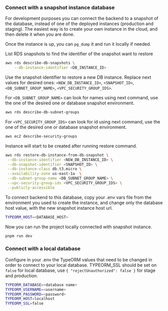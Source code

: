 ### Connect with a snapshot instance database

For development purposes you can connect the backend to a snapshot of
the database, instead of one of the deployed instances (production and
staging). The easiest way is to create your own instance in the cloud,
and then delete it when you are done.

Once the instance is up, you can `pg_dump` it and run it locally if
needed.

List RDS snapshots to find the identifier of the snapshot want to restore

```bash
aws rds describe-db-snapshots \
    --db-instance-identifier <DB_INSTANCE_ID>
```

Use the snapshot identifier to restore a new DB instance. Replace next values for desired ones: `<NEW_DB_INSTANCE_ID>`, `<SNAPSHOT_ID>`, `<DB_SUBNET_GROUP_NAME>`, `<VPC_SECURITY_GROUP_IDS>`.

For `<DB_SUBNET_GROUP_NAME>` can look for names using next command, use the one of the desired one or database snapshot environment.

```bash
aws rds describe-db-subnet-groups
```

For `<VPC_SECURITY_GROUP_IDS>` can look for id using next command, use the one of the desired one or database snapshot environment.

```bash
aws ec2 describe-security-groups
```

Instance will start to be created after running restore command.

```bash
aws rds restore-db-instance-from-db-snapshot \
 --db-instance-identifier <NEW_DB_INSTANCE_ID> \
 --db-snapshot-identifier <SNAPSHOT_ID> \
 --db-instance-class db.t3.micro \
 --availability-zone us-east-1a  \
 --db-subnet-group-name <DB_SUBNET_GROUP_NAME> \
 --vpc-security-group-ids <VPC_SECURITY_GROUP_IDS> \
 --publicly-accessible
```

To connect backend to this database, copy your .env vars file from the environment you used to create the instance, and change only the database host value, with the new snapshot instance host url.

```bash
TYPEORM_HOST=<DATABASE_HOST>
```

Now you can run the project locally connected with snapshot instance.

```bash
pnpm run dev
```

### Connect with a local database

Configure in your .env the TypeORM values ​​that need to be changed in order to connect to your local database. TYPEORM_SSL should be set on `false` for local database, use `{ "rejectUnauthorized": false }` for stage and production.

```bash
TYPEORM_DATABASE=<database name>
TYPEORM_USERNAME=<username>
TYPEORM_PASSWORD=<password>
TYPEORM_HOST=localhost
TYPEORM_SSL=false
```
